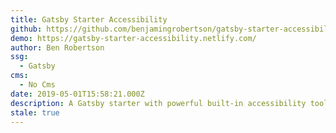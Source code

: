 ```yaml
---
title: Gatsby Starter Accessibility
github: https://github.com/benjamingrobertson/gatsby-starter-accessibility
demo: https://gatsby-starter-accessibility.netlify.com/
author: Ben Robertson
ssg:
  - Gatsby
cms:
  - No Cms
date: 2019-05-01T15:58:21.000Z
description: A Gatsby starter with powerful built-in accessibility tools.
stale: true
---
```

